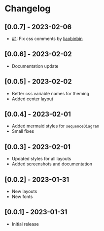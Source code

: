 # Changelog

## [0.0.7] - 2023-02-06

- [#1](https://github.com/estruyf/slidev-theme-the-unnamed/pull/1): Fix css comments by [liaobinbin](https://github.com/liaobinbin)

## [0.0.6] - 2023-02-02

- Documentation update

## [0.0.5] - 2023-02-02

- Better css variable names for theming
- Added center layout

## [0.0.4] - 2023-02-01

- Added mermaid styles for `sequenceDiagram`
- Small fixes

## [0.0.3] - 2023-02-01

- Updated styles for all layouts
- Added screenshots and documentation

## [0.0.2] - 2023-01-31

- New layouts
- New fonts

## [0.0.1] - 2023-01-31

- Initial release